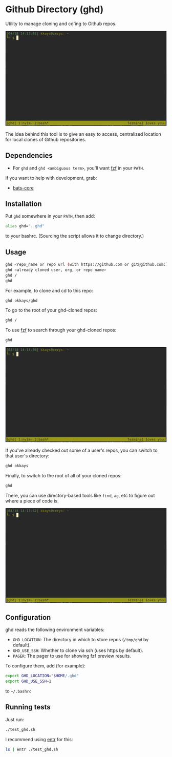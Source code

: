 # Github Directory (ghd)

Utility to manage cloning and cd'ing to Github repos.

![Animated example of ghding a couple disparate repos](ghd.gif)

The idea behind this tool is to give an easy to access, centralized location for local clones of Github repositories.

## Dependencies

- For `ghd` and `ghd <ambiguous term>`, you'll want [fzf](https://github.com/fzf) in your `PATH`.

If you want to help with development, grab:

- [bats-core](https://github.com/bats-core/bats-core#installation)

## Installation

Put `ghd` somewhere in your `PATH`, then add:

```bash
alias ghd=". ghd"
```

to your bashrc. (Sourcing the script allows it to change directory.)

## Usage

```bash
ghd <repo_name or repo url (with https://github.com or git@github.com:)>
ghd <already cloned user, org, or repo name>
ghd /
ghd
```

For example, to clone and cd to this repo:

```bash
ghd okkays/ghd
```

To go to the root of your ghd-cloned repos:

```bash
ghd /
```

To use [fzf](https://github.com/junegunn/fzf) to search through your ghd-cloned repos:

```bash
ghd
```

![Animated example of using ghd results in a fzf list](ghd_fzf.gif)

If you've already checked out some of a user's repos, you can switch to that user's directory:

```bash
ghd okkays
```

Finally, to switch to the root of all of your cloned repos:

```bash
ghd
```

There, you can use directory-based tools like `find`, `ag`, etc to figure out where a piece of code is.

![Animated example of using ag with ghd](ghd_ag.gif)

## Configuration

ghd reads the following environment variables:

- `GHD_LOCATION`: The directory in which to store repos (`/tmp/ghd` by default).
- `GHD_USE_SSH`: Whether to clone via ssh (uses https by default).
- `PAGER`: The pager to use for showing fzf preview results.

To configure them, add (for example):

```bash
export GHD_LOCATION="$HOME/.ghd"
export GHD_USE_SSH=1
```

to `~/.bashrc`

## Running tests

Just run:

```bash
./test_ghd.sh
```

I recommend using [entr](http://eradman.com/entrproject/) for this:

```bash
ls | entr ./test_ghd.sh
```
